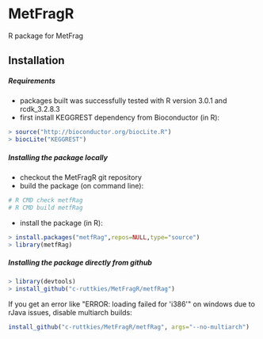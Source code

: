 MetFragR
========

R package for MetFrag

Installation
------------

##### Requirements

- packages built was successfully tested with R version 3.0.1 and rcdk_3.2.8.3 <br>
- first install KEGGREST dependency from Bioconductor (in R): <br>
```R
> source("http://bioconductor.org/biocLite.R")
> biocLite("KEGGREST")
```

##### Installing the package locally
- checkout the MetFragR git repository
- build the package (on command line): <br>
```bash
# R CMD check metfRag
# R CMD build metfRag
```
- install the package (in R): <br>
```R
> install.packages("metfRag",repos=NULL,type="source")
> library(metfRag)
```

##### Installing the package directly from github
```R
> library(devtools)
> install_github("c-ruttkies/MetFragR/metfRag")
```

If you get an error like "ERROR: loading failed for 'i386'" on windows
due to rJava issues, disable multiarch builds:
```R
install_github("c-ruttkies/MetFragR/metfRag", args="--no-multiarch")
```

